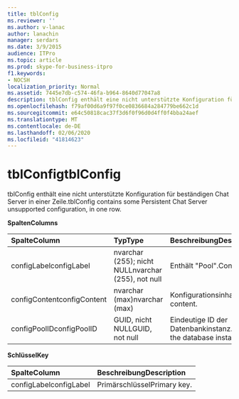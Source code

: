 ```yaml
---
title: tblConfig
ms.reviewer: ''
ms.author: v-lanac
author: lanachin
manager: serdars
ms.date: 3/9/2015
audience: ITPro
ms.topic: article
ms.prod: skype-for-business-itpro
f1.keywords:
- NOCSH
localization_priority: Normal
ms.assetid: 7445e7db-c574-46fa-b964-8640d77047a8
description: tblConfig enthält eine nicht unterstützte Konfiguration für beständigen Chat Server in einer Zeile.
ms.openlocfilehash: f79af00d6a9f97f0ce0836684a284779be662c1d
ms.sourcegitcommit: e64c50818cac37f3d6f0f96d0d4ff0f4bba24aef
ms.translationtype: MT
ms.contentlocale: de-DE
ms.lasthandoff: 02/06/2020
ms.locfileid: "41814623"
---
```

# <a name="tblconfig"></a><span data-ttu-id="8281e-103">tblConfig</span><span class="sxs-lookup"><span data-stu-id="8281e-103">tblConfig</span></span>
 
<span data-ttu-id="8281e-104">tblConfig enthält eine nicht unterstützte Konfiguration für beständigen Chat Server in einer Zeile.</span><span class="sxs-lookup"><span data-stu-id="8281e-104">tblConfig contains some Persistent Chat Server unsupported configuration, in one row.</span></span>
  
<span data-ttu-id="8281e-105">**Spalten**</span><span class="sxs-lookup"><span data-stu-id="8281e-105">**Columns**</span></span>

|<span data-ttu-id="8281e-106">**Spalte**</span><span class="sxs-lookup"><span data-stu-id="8281e-106">**Column**</span></span>|<span data-ttu-id="8281e-107">**Typ**</span><span class="sxs-lookup"><span data-stu-id="8281e-107">**Type**</span></span>|<span data-ttu-id="8281e-108">**Beschreibung**</span><span class="sxs-lookup"><span data-stu-id="8281e-108">**Description**</span></span>|
|:-----|:-----|:-----|
|<span data-ttu-id="8281e-109">configLabel</span><span class="sxs-lookup"><span data-stu-id="8281e-109">configLabel</span></span>  <br/> |<span data-ttu-id="8281e-110">nvarchar (255); nicht NULL</span><span class="sxs-lookup"><span data-stu-id="8281e-110">nvarchar (255), not null</span></span>  <br/> |<span data-ttu-id="8281e-111">Enthält "Pool".</span><span class="sxs-lookup"><span data-stu-id="8281e-111">Contains "pool."</span></span>  <br/> |
|<span data-ttu-id="8281e-112">configContent</span><span class="sxs-lookup"><span data-stu-id="8281e-112">configContent</span></span>  <br/> |<span data-ttu-id="8281e-113">nvarchar (max)</span><span class="sxs-lookup"><span data-stu-id="8281e-113">nvarchar (max)</span></span>  <br/> |<span data-ttu-id="8281e-114">Konfigurationsinhalt.</span><span class="sxs-lookup"><span data-stu-id="8281e-114">Configuration content.</span></span>  <br/> |
|<span data-ttu-id="8281e-115">configPoolID</span><span class="sxs-lookup"><span data-stu-id="8281e-115">configPoolID</span></span>  <br/> |<span data-ttu-id="8281e-116">GUID, nicht NULL</span><span class="sxs-lookup"><span data-stu-id="8281e-116">GUID, not null</span></span>  <br/> |<span data-ttu-id="8281e-117">Eindeutige ID der Datenbankinstanz.</span><span class="sxs-lookup"><span data-stu-id="8281e-117">Unique ID of the database instance.</span></span>  <br/> |
   
<span data-ttu-id="8281e-118">**Schlüssel**</span><span class="sxs-lookup"><span data-stu-id="8281e-118">**Key**</span></span>

|<span data-ttu-id="8281e-119">**Spalte**</span><span class="sxs-lookup"><span data-stu-id="8281e-119">**Column**</span></span>|<span data-ttu-id="8281e-120">**Beschreibung**</span><span class="sxs-lookup"><span data-stu-id="8281e-120">**Description**</span></span>|
|:-----|:-----|
|<span data-ttu-id="8281e-121">configLabel</span><span class="sxs-lookup"><span data-stu-id="8281e-121">configLabel</span></span>  <br/> |<span data-ttu-id="8281e-122">Primärschlüssel</span><span class="sxs-lookup"><span data-stu-id="8281e-122">Primary key.</span></span>  <br/> |
   

